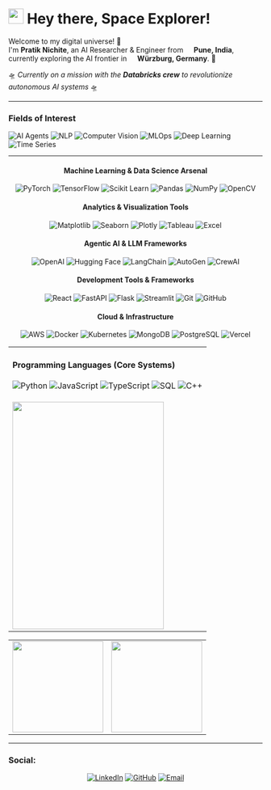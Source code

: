   <div>
  <h1><img src="https://raw.githubusercontent.com/MartinHeinz/MartinHeinz/master/wave.gif" width="30px"> Hey there, Space Explorer!</h1>
  
  <p>Welcome to my digital universe! 🚀</br> I'm <b>Pratik Nichite</b>, an AI Researcher & Engineer from <img src="https://cdn-icons-png.flaticon.com/512/197/197419.png" width="13"/> <b>Pune, India</b>, currently exploring the AI frontier in <img src="https://cdn-icons-png.flaticon.com/512/197/197571.png" width="13"/> <b>Würzburg, Germany</b>. 🌌</p>
  
  <p>🛸 <i>Currently on a mission with the <b>Databricks crew</b> to revolutionize autonomous AI systems</i> 🛸</p>
  
  ---
  
  <h3>Fields of Interest</h3>
  <p>
    <img alt="AI Agents" src="https://img.shields.io/badge/-Autonomous_Systems-FF6B6B?style=flat-square&logo=robot&logoColor=white" />
    <img alt="NLP" src="https://img.shields.io/badge/-Natural_Language_Processing-4ECDC4?style=flat-square&logo=tensorflow&logoColor=white" />
    <img alt="Computer Vision" src="https://img.shields.io/badge/-Computer_Vision-45B7D1?style=flat-square&logo=opencv&logoColor=white" />
    <img alt="MLOps" src="https://img.shields.io/badge/-MLOps-96CEB4?style=flat-square&logo=docker&logoColor=white" />
    <img alt="Deep Learning" src="https://img.shields.io/badge/-Deep_Learning-FFEAA7?style=flat-square&logo=pytorch&logoColor=black" />
    <img alt="Time Series" src="https://img.shields.io/badge/-Time_Series_Forecasting-DDA0DD?style=flat-square&logo=chart.js&logoColor=white" />
  </p>
  
  ---
  
  <div align="center">
    <table width="100%">
      <tr>
        <td>
          <h4>Programming Languages (Core Systems)</h4>
          <p>
            <img alt="Python" src="https://img.shields.io/badge/-Python-306998?style=flat-square&logo=python&logoColor=white" />
            <img alt="JavaScript" src="https://img.shields.io/badge/-JavaScript-F7DF1E?style=flat-square&logo=javascript&logoColor=black" />
            <img alt="TypeScript" src="https://img.shields.io/badge/-TypeScript-007ACC?style=flat-square&logo=typescript&logoColor=white" />
            <img alt="SQL" src="https://img.shields.io/badge/-SQL-336791?style=flat-square&logo=mysql&logoColor=white" />
            <img alt="C++" src="https://img.shields.io/badge/-C++-00599C?style=flat-square&logo=c%2b%2b&logoColor=white" />
          </p>
        </td>
      </tr>
      <tr>
          <h4>Machine Learning & Data Science Arsenal</h4>
          <p>
            <img alt="PyTorch" src="https://img.shields.io/badge/-PyTorch-EE4C2C?style=flat-square&logo=pytorch&logoColor=white" />
            <img alt="TensorFlow" src="https://img.shields.io/badge/-TensorFlow-FF6F00?style=flat-square&logo=tensorflow&logoColor=white" />
            <img alt="Scikit Learn" src="https://img.shields.io/badge/-Scikit_Learn-F7931E?style=flat-square&logo=scikit-learn&logoColor=white" />
            <img alt="Pandas" src="https://img.shields.io/badge/-Pandas-150458?style=flat-square&logo=pandas&logoColor=white" />
            <img alt="NumPy" src="https://img.shields.io/badge/-NumPy-013243?style=flat-square&logo=numpy&logoColor=white" />
            <img alt="OpenCV" src="https://img.shields.io/badge/-OpenCV-5C3EE8?style=flat-square&logo=opencv&logoColor=white" />
          </p>
          <h4>Analytics & Visualization Tools</h4>
          <p>
            <img alt="Matplotlib" src="https://img.shields.io/badge/-Matplotlib-11557c?style=flat-square&logo=python&logoColor=white" />
            <img alt="Seaborn" src="https://img.shields.io/badge/-Seaborn-388e3c?style=flat-square&logo=python&logoColor=white" />
            <img alt="Plotly" src="https://img.shields.io/badge/-Plotly-3F4F75?style=flat-square&logo=plotly&logoColor=white" />
            <img alt="Tableau" src="https://img.shields.io/badge/-Tableau-E97627?style=flat-square&logo=tableau&logoColor=white" />
            <img alt="Excel" src="https://img.shields.io/badge/-Excel-217346?style=flat-square&logo=microsoft-excel&logoColor=white" />
          </p>
          <h4>Agentic AI & LLM Frameworks</h4>
          <p>
            <img alt="OpenAI" src="https://img.shields.io/badge/-OpenAI-412991?style=flat-square&logo=openai&logoColor=white" />
            <img alt="Hugging Face" src="https://img.shields.io/badge/-🤗_Hugging_Face-FFD21E?style=flat-square&logoColor=black" />
            <img alt="LangChain" src="https://img.shields.io/badge/-LangChain-121212?style=flat-square&logo=chainlink&logoColor=white" />
            <img alt="AutoGen" src="https://img.shields.io/badge/-AutoGen-FF6B6B?style=flat-square&logo=robot&logoColor=white" />
            <img alt="CrewAI" src="https://img.shields.io/badge/-CrewAI-4ECDC4?style=flat-square&logo=artificial-intelligence&logoColor=white" />
          </p>
          <h4>Development Tools & Frameworks</h4>
          <p>
            <img alt="React" src="https://img.shields.io/badge/-React-45b8d8?style=flat-square&logo=react&logoColor=white" />
            <img alt="FastAPI" src="https://img.shields.io/badge/-FastAPI-009688?style=flat-square&logo=fastapi&logoColor=white" />
            <img alt="Flask" src="https://img.shields.io/badge/-Flask-000000?style=flat-square&logo=flask&logoColor=white" />
            <img alt="Streamlit" src="https://img.shields.io/badge/-Streamlit-FF4B4B?style=flat-square&logo=streamlit&logoColor=white" />
            <img alt="Git" src="https://img.shields.io/badge/-Git-F05032?style=flat-square&logo=git&logoColor=white" />
            <img alt="GitHub" src="https://img.shields.io/badge/-GitHub-181717?style=flat-square&logo=github&logoColor=white" />
          </p>
          <h4>Cloud & Infrastructure</h4>
          <p>
            <img alt="AWS" src="https://img.shields.io/badge/-AWS-232F3E?style=flat-square&logo=amazon-aws&logoColor=white" />
            <img alt="Docker" src="https://img.shields.io/badge/-Docker-46a2f1?style=flat-square&logo=docker&logoColor=white" />
            <img alt="Kubernetes" src="https://img.shields.io/badge/-Kubernetes-326ce5?style=flat-square&logo=kubernetes&logoColor=white" />
            <img alt="MongoDB" src="https://img.shields.io/badge/-MongoDB-13aa52?style=flat-square&logo=mongodb&logoColor=white" />
            <img alt="PostgreSQL" src="https://img.shields.io/badge/-PostgreSQL-316192?style=flat-square&logo=postgresql&logoColor=white" />
            <img alt="Vercel" src="https://img.shields.io/badge/-Vercel-000000?style=flat-square&logo=vercel&logoColor=white" />
          </p>
        </td>
        <td>
          <img src="https://i.giphy.com/FT7EbxN8cPeIpIrS1W.webp" width="300" height="450"/>
        </td>
      </tr>
    </table>
  </div>
  
  <div align="center">
    <table min-width="100%">
      <tr>
        <td>
          <img height="180em" src="https://github-readme-stats.vercel.app/api?username=PratikNichite&show_icons=true&hide_border=true&count_private=true&include_all_commits=true&theme=radical&bg_color=0D1117&title_color=F85D7F&icon_color=F8D866&text_color=F8F8F2"/>
        </td>
        <td>
          <img height="180em" src="https://github-readme-stats.vercel.app/api/top-langs/?username=PratikNichite&layout=compact&hide_border=true&theme=radical&bg_color=0D1117&title_color=F85D7F&text_color=F8F8F2"/>
        </td>
      </tr>
    </table>
  </div>
  
  ---
   
  <h3>Social:</h3>
  <div align="center">
    <p>
    <a href="https://linkedin.com/in/pratik-nichite" target="_blank"><img alt="LinkedIn" src="https://img.shields.io/badge/LinkedIn-%230077B5.svg?&style=for-the-badge&logo=linkedin&logoColor=white" /></a>
    <a href="https://github.com/PratikNichite" target="_blank"><img alt="GitHub" src="https://img.shields.io/badge/GitHub-%2312100E.svg?&style=for-the-badge&logo=Github&logoColor=white" /></a>
    <a href="mailto:pratik.nichite@example.com" target="_blank"><img alt="Email" src="https://img.shields.io/badge/Email-D14836?style=for-the-badge&logo=gmail&logoColor=white" /></a>
    </p>
  </div>
</div>
